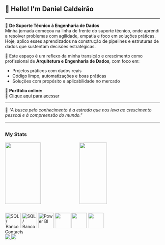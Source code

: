  ## 👋 Hello! I'm Daniel Caldeirão

---

🎯 **De Suporte Técnico à Engenharia de Dados**  
Minha jornada começou na linha de frente do suporte técnico, onde aprendi a resolver problemas com agilidade, empatia e foco em soluções práticas. Hoje, aplico esses aprendizados na construção de pipelines e estruturas de dados que sustentam decisões estratégicas.

📍 Este espaço é um reflexo da minha transição e crescimento como profissional de **Arquitetura e Engenharia de Dados**, com foco em:

- Projetos práticos com dados reais  
- Código limpo, automatizações e boas práticas  
- Soluções com propósito e aplicabilidade no mercado  

📂 **Portfólio online:**  
🔗 [Clique aqui para acessar](https://danielcauldron.github.io/)

---

🧠 *"A busca pelo conhecimento é a estrada que nos leva ao crescimento pessoal e à compreensão do mundo."*

---
##

### My Stats

<div>
  <a href="https://github.com/
DanielCauldron">
<div style="display: flex;">
 <img src="https://github-readme-stats.vercel.app/api?username=Danielcauldron&show_icons=true&theme=transparent" style="height: 200px; width: 48%;" />
  <img src="https://github-readme-stats.vercel.app/api/top-langs/?username=Danielcauldron&layout=compact&theme=transparent" style="height: 200px; width: 42%;" />
</div>
 </a>
</div>

##


<div>
 <img src="https://cdn-icons-png.flaticon.com/512/4248/4248443.png" width="50" title="SQL / Banco de Dados"/>
 <img src="https://img.icons8.com/?size=100&id=38561&format=png&color=000000" width="50" title="SQL / Banco de Dados"/>
 <img src="https://upload.wikimedia.org/wikipedia/commons/c/cf/New_Power_BI_Logo.svg" width="50" title="Power BI"/>
 

 <img src="https://cdn.jsdelivr.net/gh/devicons/devicon/icons/python/python-original.svg" width="50" />
 <img src="https://cdn.jsdelivr.net/gh/devicons/devicon/icons/git/git-original.svg" width="50" />
 <img src="https://cdn.jsdelivr.net/gh/devicons/devicon/icons/github/github-original.svg" width="50" />
</div>
  Contacts
   
<div>
  <a href="https://www.linkedin.com/in/daniel-caldeir%C3%A3o-43b01b244/">
    <img src="https://img.shields.io/badge/LinkedIn-0077B5?style=for-the-badge&logo=linkedin&logoColor=white" />
  </a>
 <a href = "mailto:dfcaldeirao@gmail.com"><img src="https://img.shields.io/badge/Gmail-D14836?style=for-the-badge&logo=gmail&logoColor=white"></a>
 
</div>
